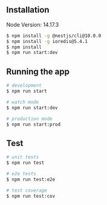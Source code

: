 

## Installation
Node Version: 14.17.3
```bash
$ npm install -g @nestjs/cli@10.0.0
$ npm install -g ioredis@5.4.1
$ npm install
$ npm run start:dev  
```

## Running the app

```bash
# development
$ npm run start

# watch mode
$ npm run start:dev

# production mode
$ npm run start:prod
```

## Test

```bash
# unit tests
$ npm run test

# e2e tests
$ npm run test:e2e

# test coverage
$ npm run test:cov
```


